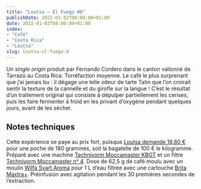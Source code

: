 ```yaml
---
title: "Loutsa — El Fuego #8"
publishDate: 2022-01-02T08:00:00+01:00
date: 2022-01-02T08:00:00+01:00
index:
- "Café"
- "Costa Rica"
- "Loutsa"
slug: loutsa-el-fuego-8
---
```


Un *single origin* produit par Fernando Cordero dans le canton vallonné de Tarrazú au Costa Rica. Torréfaction moyenne. Le café le plus surprenant que j’ai jamais bu : il dégage une telle odeur de tarte Tatin que l’on croirait sentir la texture de la cannelle et du girofle sur la langue ! C’est le résultat d’un traitement original qui consiste à dépulper partiellement les cerises, puis les faire fermenter à froid en les privant d’oxygène pendant quelques jours, avant de les sécher.

## Notes techniques

Cette expérience se paye au prix fort, puisque [Loutsa demande 18,80 €](https://www.loutsa.fr/boutique/el-fuego-8-pepites-creation/ 'El Fuego n°8 – Pépites - Loutsa') pour une poche de 180 grammes, soit la bagatelle de 100 € le kilogramme. Préparé avec une machine [Technivorm Moccamaster KBGT](https://amzn.to/3oKQ0KJ) et un filtre [Technivorm Moccamaster nᵒ 4](https://amzn.to/3mamexu). Dose de 62,5 g de café moulu avec un moulin [Wilfa Svart Aroma](https://amzn.to/38zVkdx) pour 1 L d’eau filtrée avec une cartouche [Brita Maxtra+](https://amzn.to/2WariXS). Préinfusion avec agitation pendant les 30 premières secondes de l’extraction.